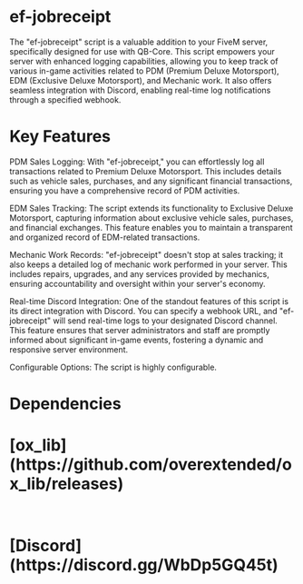 # ef-jobreceipt
The "ef-jobreceipt" script is a valuable addition to your FiveM server, specifically designed for use with QB-Core. This script empowers your server with enhanced logging capabilities, allowing you to keep track of various in-game activities related to PDM (Premium Deluxe Motorsport), EDM (Exclusive Deluxe Motorsport), and Mechanic work. It also offers seamless integration with Discord, enabling real-time log notifications through a specified webhook.


# Key Features

PDM Sales Logging: With "ef-jobreceipt," you can effortlessly log all transactions related to Premium Deluxe Motorsport. This includes details such as vehicle sales, purchases, and any significant financial transactions, ensuring you have a comprehensive record of PDM activities.

EDM Sales Tracking: The script extends its functionality to Exclusive Deluxe Motorsport, capturing information about exclusive vehicle sales, purchases, and financial exchanges. This feature enables you to maintain a transparent and organized record of EDM-related transactions.

Mechanic Work Records: "ef-jobreceipt" doesn't stop at sales tracking; it also keeps a detailed log of mechanic work performed in your server. This includes repairs, upgrades, and any services provided by mechanics, ensuring accountability and oversight within your server's economy.

Real-time Discord Integration: One of the standout features of this script is its direct integration with Discord. You can specify a webhook URL, and "ef-jobreceipt" will send real-time logs to your designated Discord channel. This feature ensures that server administrators and staff are promptly informed about significant in-game events, fostering a dynamic and responsive server environment.

Configurable Options: The script is highly configurable.


# Dependencies
<h1>[ox_lib](https://github.com/overextended/ox_lib/releases)</h1><br>

<h1>[Discord](https://discord.gg/WbDp5GQ45t)</h1><br> 
